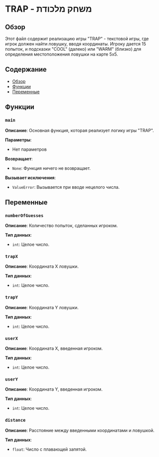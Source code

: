 # TRAP - משחק מלכודת

## Обзор

Этот файл содержит реализацию игры "TRAP" - текстовой игры, где игрок должен найти ловушку, вводя координаты. Игроку дается 15 попыток, и подсказки "COOL" (далеко) или "WARM" (близко) для определения местоположения ловушки на карте 5x5.

## Содержание

- [Обзор](#обзор)
- [Функции](#функции)
- [Переменные](#переменные)

## Функции

###  `main`
**Описание**:
Основная функция, которая реализует логику игры "TRAP".

**Параметры**:
-   Нет параметров

**Возвращает**:
-   `None`: Функция ничего не возвращает.

**Вызывает исключения**:
-   `ValueError`: Вызывается при вводе нецелого числа.
## Переменные

### `numberOfGuesses`
**Описание**:
Количество попыток, сделанных игроком.

**Тип данных**:
- `int`: Целое число.

### `trapX`
**Описание**:
Координата X ловушки.

**Тип данных**:
- `int`: Целое число.

### `trapY`
**Описание**:
Координата Y ловушки.

**Тип данных**:
- `int`: Целое число.

### `userX`
**Описание**:
Координата X, введенная игроком.

**Тип данных**:
- `int`: Целое число.

### `userY`
**Описание**:
Координата Y, введенная игроком.

**Тип данных**:
- `int`: Целое число.

### `distance`
**Описание**:
Расстояние между введенными координатами и ловушкой.

**Тип данных**:
- `float`: Число с плавающей запятой.